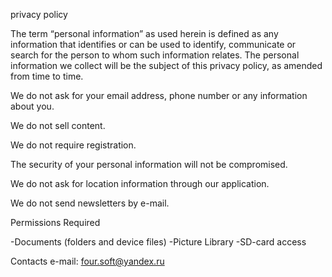 privacy policy

The term “personal information” as used herein is defined as any information that identifies or can be used to identify, communicate or search for the person to whom such information relates. The personal information we collect will be the subject of this privacy policy, as amended from time to time.

We do not ask for your email address, phone number or any information about you.

We do not sell content.

We do not require registration.

The security of your personal information will not be compromised.

We do not ask for location information through our application.

We do not send newsletters by e-mail.

Permissions Required

-Documents (folders and device files)
-Picture Library
-SD-card access

Contacts e-mail: four.soft@yandex.ru
